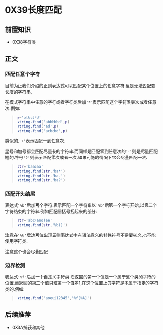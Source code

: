 # 0X39长度匹配

## 前置知识

* 0X38字符类

## 正文

### 匹配任意个字符

目前为止我们介绍的正则表达式可以匹配某个位置上的任意字符.但是无法匹配变长度的字符串.

在模式字符串中任意的字符或者字符类后加`'*'`表示匹配这个字符类零次或者任意次.例如:

>```lua
>p='a[bc]*d'
>string.find('abbbbbd',p)
>string.find('ad',p)
>string.find('acbcbd',p)
>```

类似的,`'+'`表示匹配一到任意次.

星号和加号都会匹配尽量长的字符串.而同样是匹配零到任意次的`'-'`则是尽量匹配短的.符号`'?'`则表示匹配零次或者一次.如果可能的情况下它会尽量匹配一次.

>```lua
>str='baaaaa'
>string.find(str,'ba*')
>string.find(str,'ba-')
>string.find(str,'ba?')
>```

### 匹配开头结尾

表达式`'%b'`后加两个字符.表示匹配一个字符串以`'%b'`后第一个字符开始,以第二个字符结束的字符串.例如匹配圆括号括起来的部分:

>```lua
>str='abc(ano)ee'
>string.find(str,'%b()')
>```

注意在`'%b'`后边两位出现正则表达式中有语法意义的特殊符号不需要转义,也不能使用字符类.

注意这个也会尽量匹配

### 边界检测

表达式`'%f'`后加一个自定义字符类.它返回的第一个值是一个属于这个类的字符的位置.而返回的第二个值只和第一个值差1,在这个位置上的字符是不属于指定的字符类的.例如:

>```lua
>string.find('aoeui12345','%f[%A]')
>```

## 后续推荐

* 0X3A捕获和其他